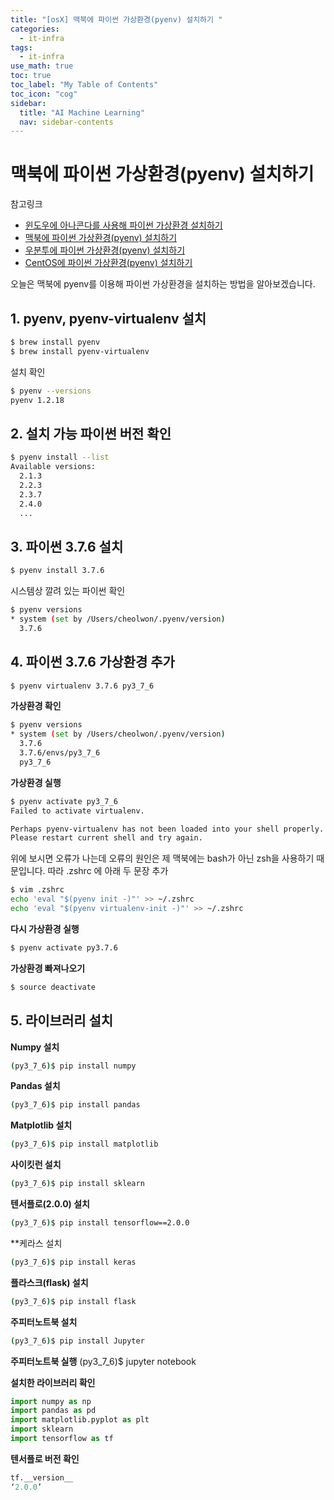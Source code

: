 ```yaml
---
title: "[osX] 맥북에 파이썬 가상환경(pyenv) 설치하기 " 
categories:
  - it-infra
tags:
  - it-infra
use_math: true
toc: true
toc_label: "My Table of Contents"
toc_icon: "cog"
sidebar:
  title: "AI Machine Learning"
  nav: sidebar-contents
---
```


# 맥북에 파이썬 가상환경(pyenv) 설치하기

참고링크

* [윈도우에 아나콘다를 사용해 파이썬 가상환경 설치하기](https://losskatsu.github.io/programming/py-conda/)
* [맥북에 파이썬 가상환경(pyenv) 설치하기](https://losskatsu.github.io/it-infra/pyenv-osx/)
* [우분투에 파이썬 가상환경(pyenv) 설치하기](https://losskatsu.github.io/programming/pyenv/)
* [CentOS에 파이썬 가상환경(pyenv) 설치하기](https://losskatsu.github.io/it-infra/pyenv-centos6/)

오늘은 맥북에 pyenv를 이용해 파이썬 가상환경을 설치하는 방법을 알아보겠습니다. 

## 1. pyenv, pyenv-virtualenv 설치

```bash
$ brew install pyenv
$ brew install pyenv-virtualenv
```

설치 확인

```bash
$ pyenv --versions
pyenv 1.2.18
```

## 2. 설치 가능 파이썬 버전 확인

```bash
$ pyenv install --list
Available versions:
  2.1.3
  2.2.3
  2.3.7
  2.4.0
  ...
```

## 3. 파이썬 3.7.6 설치

```bash
$ pyenv install 3.7.6
```

시스템상 깔려 있는 파이썬 확인

```bash
$ pyenv versions
* system (set by /Users/cheolwon/.pyenv/version)
  3.7.6
```

## 4. 파이썬 3.7.6 가상환경 추가
```bash
$ pyenv virtualenv 3.7.6 py3_7_6
```

**가상환경 확인**

```bash
$ pyenv versions
* system (set by /Users/cheolwon/.pyenv/version)
  3.7.6
  3.7.6/envs/py3_7_6
  py3_7_6
```

**가상환경 실행**

```bash
$ pyenv activate py3_7_6
Failed to activate virtualenv.

Perhaps pyenv-virtualenv has not been loaded into your shell properly.
Please restart current shell and try again.
```

위에 보시면 오류가 나는데 오류의 원인은 제 맥북에는 bash가 아닌 zsh을 사용하기 때문입니다. 
따라 .zshrc 에 아래 두 문장 추가

```bash
$ vim .zshrc 
echo 'eval "$(pyenv init -)"' >> ~/.zshrc
echo 'eval "$(pyenv virtualenv-init -)"' >> ~/.zshrc
```

**다시 가상환경 실행**

```bash
$ pyenv activate py3.7.6
```
**가상환경 빠져나오기**
```bash
$ source deactivate
```

## 5. 라이브러리 설치 

**Numpy 설치**
```bash
(py3_7_6)$ pip install numpy
```

**Pandas 설치**
```bash
(py3_7_6)$ pip install pandas
```

**Matplotlib 설치**
```bash
(py3_7_6)$ pip install matplotlib
```

**사이킷런 설치**
```bash
(py3_7_6)$ pip install sklearn
```

**텐서플로(2.0.0) 설치**
```bash
(py3_7_6)$ pip install tensorflow==2.0.0
```

**케라스 설치
```bash
(py3_7_6)$ pip install keras
```

**플라스크(flask) 설치**
```bash
(py3_7_6)$ pip install flask
```
**주피터노트북 설치**
```bash
(py3_7_6)$ pip install Jupyter
```
**주피터노트북 실행**
(py3_7_6)$ jupyter notebook


**설치한 라이브러리 확인**
```python
import numpy as np
import pandas as pd
import matplotlib.pyplot as plt
import sklearn
import tensorflow as tf
```

**텐서플로 버전 확인**
```python
tf.__version__
‘2.0.0’
```

